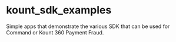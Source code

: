 # kount_sdk_examples
Simple apps that demonstrate the various SDK that can be used for Command or Kount 360 Payment Fraud.
